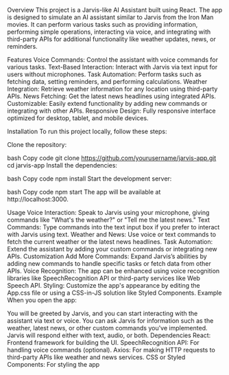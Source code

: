 Overview
This project is a Jarvis-like AI Assistant built using React. The app is designed to simulate an AI assistant similar to Jarvis from the Iron Man movies. It can perform various tasks such as providing information, performing simple operations, interacting via voice, and integrating with third-party APIs for additional functionality like weather updates, news, or reminders.

Features
Voice Commands: Control the assistant with voice commands for various tasks.
Text-Based Interaction: Interact with Jarvis via text input for users without microphones.
Task Automation: Perform tasks such as fetching data, setting reminders, and performing calculations.
Weather Integration: Retrieve weather information for any location using third-party APIs.
News Fetching: Get the latest news headlines using integrated APIs.
Customizable: Easily extend functionality by adding new commands or integrating with other APIs.
Responsive Design: Fully responsive interface optimized for desktop, tablet, and mobile devices.

Installation
To run this project locally, follow these steps:

Clone the repository:

bash
Copy code
git clone https://github.com/yourusername/jarvis-app.git
cd jarvis-app
Install the dependencies:

bash
Copy code
npm install
Start the development server:

bash
Copy code
npm start
The app will be available at http://localhost:3000.

Usage
Voice Interaction: Speak to Jarvis using your microphone, giving commands like "What's the weather?" or "Tell me the latest news."
Text Commands: Type commands into the text input box if you prefer to interact with Jarvis using text.
Weather and News: Use voice or text commands to fetch the current weather or the latest news headlines.
Task Automation: Extend the assistant by adding your custom commands or integrating new APIs.
Customization
Add More Commands: Expand Jarvis’s abilities by adding new commands to handle specific tasks or fetch data from other APIs.
Voice Recognition: The app can be enhanced using voice recognition libraries like SpeechRecognition API or third-party services like Web Speech API.
Styling: Customize the app's appearance by editing the App.css file or using a CSS-in-JS solution like Styled Components.
Example
When you open the app:

You will be greeted by Jarvis, and you can start interacting with the assistant via text or voice.
You can ask Jarvis for information such as the weather, latest news, or other custom commands you've implemented.
Jarvis will respond either with text, audio, or both.
Dependencies
React: Frontend framework for building the UI.
SpeechRecognition API: For handling voice commands (optional).
Axios: For making HTTP requests to third-party APIs like weather and news services.
CSS or Styled Components: For styling the app
